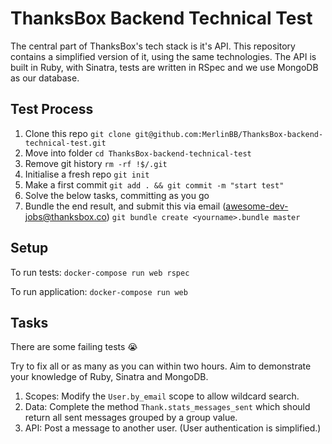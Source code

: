 # ThanksBox Backend Technical Test

The central part of ThanksBox's tech stack is it's API. This repository contains a simplified version of it, using the same technologies. The API is built in Ruby, with Sinatra, tests are written in RSpec and we use MongoDB as our database.


## Test Process

1. Clone this repo `git clone git@github.com:MerlinBB/ThanksBox-backend-technical-test.git`
2. Move into folder `cd ThanksBox-backend-technical-test`
3. Remove git history `rm -rf !$/.git`
4. Initialise a fresh repo `git init`
5. Make a first commit `git add . && git commit -m "start test"`
6. Solve the below tasks, committing as you go
7. Bundle the end result, and submit this via email (awesome-dev-jobs@thanksbox.co) `git bundle create <yourname>.bundle master`


## Setup

To run tests: `docker-compose run web rspec`

To run application: `docker-compose run web`


## Tasks

There are some failing tests 😭

Try to fix all or as many as you can within two hours. Aim to demonstrate your knowledge of Ruby, Sinatra and MongoDB.

1. Scopes: Modify the `User.by_email` scope to allow wildcard search.
2. Data: Complete the method `Thank.stats_messages_sent` which should return all sent messages grouped by a group value.
3. API: Post a message to another user. (User authentication is simplified.)
